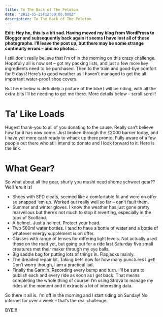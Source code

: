 ```yaml
---
title: To The Back of The Peloton
date: "2012-05-25T12:00:00.000Z"
description: To The Back of The Peloton
---
```


**Edit: Hey ho, this is a bit sad. Having moved my blog from WordPress to
Blogger and subsequently back again it seems I have lost all of these
photographs. I’ll leave the post up, but there may be some strange continuity
errors – and no photos…**

I still don’t really believe that I’m of in the morning on this crazy challenge.
Hopefully all is now set – got my packing lists, and just a few more key
ingredients need to be purchased. Then to the train and good-bye comfort for 9
days! Here’s to good weather as I haven’t managed to get the all important
water-proof shoe covers.

But here below is definitely a picture of the bike I will be riding, with all
the extra bits I’ll be needing to get me there. More details below – scroll
scroll!

# Ta’ Like Loads

Hugest thank-you to all of you donating to the cause. Really can’t believe how
far it has now come. Just broken through the £2000 barrier today, and I have yet
more cash ready to whack up there pronto. Fully aware of a few people out there
who still intend to donate and I look forward to it. Here is the link.

# What Gear?

So what about all the gear, shurly you musht need shome schweet gear?? Well ‘ere
it is!

- Shoes with SPD cleats, seemed like a comfortable fit and were on offer so
  snapped ‘em up. Worked out really well so far – can’t fault them.
- Summer and winter gloves. I know the weather has just gone pretty marvellous
  but there’s not much to stop it reverting, especially in the tops of Scotland.
- A helmet. Just a helmet. Protect your head.
- Two 500ml water bottles. I tend to have a bottle of water and a bottle of
  whatever energy supplement is on offer.
- Glasses with range of lenses for differing light levels. Not actually used
  these on the road yet, but going out for a ride last Saturday five small
  creatures met their maker through my eye balls.
- Big saddle bag for putting lots of things in. Flapjacks mainly.
- The dreaded repair kit. Taking bets now for how many punctures I get! Don’t
  worry though, I am a practical lad.
- Finally the Garmin. Recording every bump and turn. I’ll be sure to publish
  each and every ride as soon as I get back. That means completing the whole thing
  of course! I’m using Strava to manage my rides at the moment and it extracts a
  lot of interesting data.

So there it all is. I’m off in the morning and I start riding on Sunday! No
internet for over a week – that’s the real challenge.

BYE!!!
